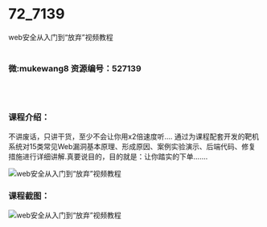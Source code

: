 # 72_7139
web安全从入门到“放弃”视频教程
<br/></br>
<h3>微:mukewang8 资源编号：527139</h3>
<br/></br>
<h3>课程介绍：</h3>
<p>不讲废话，只讲干货，至少不会让你用x2倍速度听.... 通过为课程配套开发的靶机系统对15类常见Web漏洞基本原理、形成原因、案例实验演示、后端代码、修复措施进行详细讲解.真要说目的，目的就是：让你踏实的下单.......</p>
<p><img src="https://www.ko996.com/wp-content/uploads/img/2019/09/2-61-300x180.png" alt="web安全从入门到“放弃”视频教程"></p>
<h3>课程截图：</h3>
<p><img src="https://www.ko996.com/wp-content/uploads/img/2019/09/1-45.png" alt="web安全从入门到“放弃”视频教程"></p>
